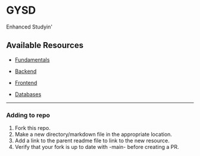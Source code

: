 # GYSD
Enhanced Studyin'

Available Resources
---

- [Fundamentals](Fundamentals/README.md)
  
- [Backend](Backend/README.md)
  
- [Frontend](Frontend/README.md)
  
- [Databases](Database/README.md)


---
### Adding to repo
1. Fork this repo.
2. Make a new directory/markdown file in the appropriate location.
3. Add a link to the parent readme file to link to the new resource.
4. Verify that your fork is up to date with -main- before creating a PR.
